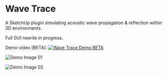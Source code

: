 # Wave Trace
A SketchUp plugin simulating acoustic wave propagation & reflection within 3D environments.

Full GUI rewrite in progress.

Demo video [BETA]:
[![Wave Trace Demo BETA](http://img.youtube.com/vi/BVvp49JUq2I/0.jpg)](https://youtu.be/BVvp49JUq2I "Wave Trace Demo BETA")

![Demo Image 01](https://github.com/iambryanhaney/wave-trace/blob/master/wave_trace_01.jpg)

![Demo Image 02](https://github.com/iambryanhaney/wave-trace/blob/master/wave_trace_02.jpg)
